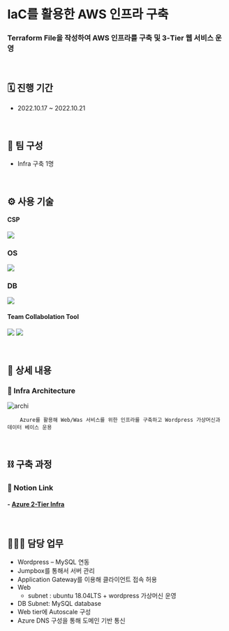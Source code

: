 # IaC를 활용한 AWS 인프라 구축
### Terraform File을 작성하여 AWS 인프라를 구축 및 3-Tier 웹 서비스 운영

</br>

## 🗓️ 진행 기간
- 2022.10.17 ~ 2022.10.21

</br>

## 👥 팀 구성
- Infra 구축 1명

</br>

## ⚙️ 사용 기술
#### CSP
<img src="https://img.shields.io/badge/Microsoft Azure-0078D4?style=for-the-badge&logo=Microsoft Azure&logoColor=white"> <!--azure-->

### OS
<img src="https://img.shields.io/badge/Ubuntu 18.04LTS-E95420?style=for-the-badge&logo=Ubuntu&logoColor=white"> <!--Ubuntu-->

### DB
<img src="https://img.shields.io/badge/mysql-4479A1?style=for-the-badge&logo=mysql&logoColor=white">  <!--mysql-->

#### Team Collabolation Tool
<img src="https://img.shields.io/badge/Notion-000000?style=for-the-badge&logo=Notion&logoColor=white"> <!--Notion-->
<img src="https://img.shields.io/badge/Drawio-000000?style=for-the-badge&logo=Drawio&logoColor=white"> <!--Draw.io-->

</br>

## 📝 상세 내용 
### 📌 Infra Architecture
![archi](https://user-images.githubusercontent.com/117608997/215339332-e862383c-69a5-4234-8555-8ab551142137.jpg)
```
    Azure를 활용해 Web/Was 서비스를 위한 인프라를 구축하고 Wordpress 가상머신과 데이터 베이스 운용
```

</br>

## ⛓️ 구축 과정
### 🔗 Notion Link
#### - [Azure 2-Tier Infra](https://glen-party-257.notion.site/Azure-2-Tier-Infra-ba12623f0fde4f709fb7636f8b2f28f6)


</br>

## 🙋🏻‍♂️ 담당 업무
- Wordpress – MySQL 연동
- Jumpbox를 통해서 서버 관리
- Application Gateway를 이용해 클라이언트 접속 허용
- Web
    - subnet : ubuntu 18.04LTS + wordpress 가상머신 운영
- DB Subnet: MySQL database
- Web tier에 Autoscale 구성
- Azure DNS 구성을 통해 도메인 기반 통신
